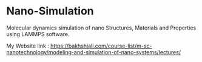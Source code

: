 # Nano-Simulation
Molecular dynamics simulation of nano Structures, Materials and Properties using LAMMPS software.

My Website link : https://bakhshiali.com/course-list/m-sc-nanotechnology/modeling-and-simulation-of-nano-systems/lectures/
